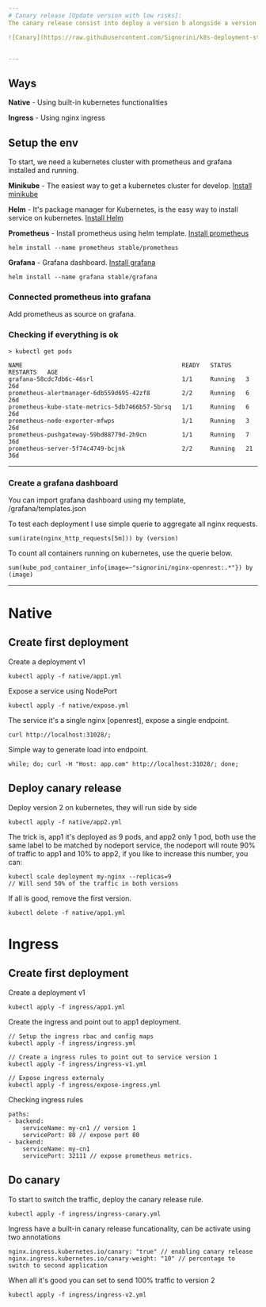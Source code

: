 ```yaml
---
# Canary release [Update version with low risks]: 
The canary release consist into deploy a version b alongside a version a, but route a subsets of users to a new version, you can start with a small percentage, 1% to a new version and 99% to old version, and increase this value accordingly, this release is excellent when you don’t know the impact of the new release, the concerns takes time to finish the deployment, can be expensive to handle the deployments flows and is typically very slow deployment normally more than rollout deployment.

![Canary](https://raw.githubusercontent.com/Signorini/k8s-deployment-strategies/master/images/canary.png)


---
```


##  Ways

**Native** - Using built-in kubernetes functionalities

**Ingress** - Using nginx ingress

##  Setup the env

To start, we need a kubernetes cluster with prometheus and grafana installed and running.

**Minikube** - The easiest way to get a kubernetes cluster for develop. [Install minikube](https://kubernetes.io/docs/tasks/tools/install-minikube/)

**Helm** - It's package manager for Kubernetes, is the easy way to install service on kubernetes. [Install Helm](https://helm.sh/docs/using_helm/#quickstart)

**Prometheus** - Install prometheus using helm template. [Install prometheus](https://github.com/helm/charts/tree/master/stable/prometheus)
```
helm install --name prometheus stable/prometheus
```

**Grafana** - Grafana dashboard. [Install grafana](https://github.com/helm/charts/tree/master/stable/grafana)
```
helm install --name grafana stable/grafana
```

### Connected prometheus into grafana

Add prometheus as source on grafana.

### Checking if everything is ok

```
> kubectl get pods

NAME                                             READY   STATUS    RESTARTS   AGE
grafana-58cdc7db6c-46srl                         1/1     Running   3          26d
prometheus-alertmanager-6db559d695-42zf8         2/2     Running   6          26d
prometheus-kube-state-metrics-5db7466b57-5brsq   1/1     Running   6          26d
prometheus-node-exporter-mfwps                   1/1     Running   3          26d
prometheus-pushgateway-59bd88779d-2h9cn          1/1     Running   7          36d
prometheus-server-5f74c4749-bcjnk                2/2     Running   21         36d
```

--- 

### Create a grafana dashboard

You can import grafana dashboard using my template, /grafana/templates.json

To test each deployment I use simple querie to aggregate all nginx requests.

```
sum(irate(nginx_http_requests[5m])) by (version)
```

To count all containers running on kubernetes, use the querie below.

```
sum(kube_pod_container_info{image=~"signorini/nginx-openrest:.*"}) by (image)
```

---

# Native

## Create first deployment

Create a deployment v1

```
kubectl apply -f native/app1.yml
```

Expose a service using NodePort

```
kubectl apply -f native/expose.yml
```

The service it's a single nginx [openrest], expose a single endpoint.

```
curl http://localhost:31028/;
```

Simple way to generate load into endpoint.
```
while; do; curl -H "Host: app.com" http://localhost:31028/; done;
```

## Deploy canary release

Deploy version 2 on kubernetes, they will run side by side

```
kubectl apply -f native/app2.yml
```

The trick is, app1 it's deployed as 9 pods, and app2 only 1 pod, both use the same label to be matched by nodeport service, the nodeport will route 90% of traffic to app1 and 10% to app2, if you like to increase this number, you can:
```
kubectl scale deployment my-nginx --replicas=9
// Will send 50% of the traffic in both versions
```

If all is good, remove the first version.
```
kubectl delete -f native/app1.yml
```


# Ingress

## Create first deployment

Create a deployment v1

```
kubectl apply -f ingress/app1.yml
```

Create the ingress and point out to app1 deployment.

```
// Setup the ingress rbac and config maps
kubectl apply -f ingress/ingress.yml

// Create a ingress rules to point out to service version 1
kubectl apply -f ingress/ingress-v1.yml

// Expose ingress externaly
kubectl apply -f ingress/expose-ingress.yml
```

Checking ingress rules
```
paths:
- backend:
    serviceName: my-cn1 // version 1
    servicePort: 80 // expose port 80
- backend:
    serviceName: my-cn1
    servicePort: 32111 // expose prometheus metrics.
```

## Do canary

To start to switch the traffic, deploy the canary release rule.
```
kubectl apply -f ingress/ingress-canary.yml
```

Ingress have a built-in canary release funcationality, can be activate using two annotations
```
nginx.ingress.kubernetes.io/canary: "true" // enabling canary release
nginx.ingress.kubernetes.io/canary-weight: "10" // percentage to switch to second application
```

When all it's good you can set to send 100% traffic to version 2
```
kubectl apply -f ingress/ingress-v2.yml
```